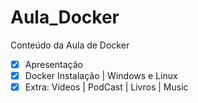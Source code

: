 # Aula_Docker

Conteúdo da Aula de Docker

- [X]  Apresentação
- [X]  Docker Instalação | Windows e Linux
- [X]  Extra: Vídeos | PodCast | Livros | Music
